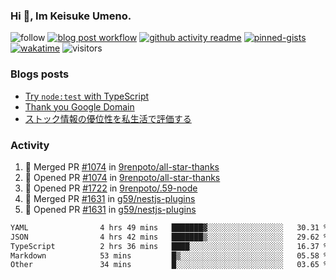 ### Hi 👋, Im Keisuke Umeno.

<!--
**9renpoto/9renpoto** is a ✨ _special_ ✨ repository because its `README.md` (this file) appears on your GitHub profile.

Here are some ideas to get you started:

- 🔭 I’m currently working on ...
- 🌱 I’m currently learning ...
- 👯 I’m looking to collaborate on ...
- 🤔 I’m looking for help with ...
- 💬 Ask me about ...
- 📫 How to reach me: ...
- 😄 Pronouns: ...
- ⚡ Fun fact: ...
-->

![follow](https://img.shields.io/github/followers/9renpoto?label=Follow&style=social)
[![blog post workflow](https://github.com/9renpoto/9renpoto/actions/workflows/blog.yml/badge.svg)](https://github.com/9renpoto/9renpoto/actions/workflows/blog.yml)
[![github activity readme](https://github.com/9renpoto/9renpoto/actions/workflows/activity.yml/badge.svg)](https://github.com/9renpoto/9renpoto/actions/workflows/activity.yml)
[![pinned-gists](https://github.com/9renpoto/9renpoto/actions/workflows/pin-gist.yml/badge.svg)](https://github.com/9renpoto/9renpoto/actions/workflows/pin-gist.yml)
[![wakatime](https://github.com/9renpoto/9renpoto/actions/workflows/waka-readme-status.yml/badge.svg)](https://github.com/9renpoto/9renpoto/actions/workflows/waka-readme-status.yml)
![visitors](https://komarev.com/ghpvc/?username=9renpoto&label=Profile%20views&color=0e75b6&style=flat)

### Blogs posts

<!-- BLOG-POST-LIST:START -->
- [Try `node:test` with TypeScript](https://9renpoto.win/entry/2023/07/23/node-test-runner)
- [Thank you Google Domain](https://9renpoto.win/entry/2023/07/08/new-domain)
- [ストック情報の優位性を私生活で評価する](https://9renpoto.win/entry/2023/05/28/stock)
<!-- BLOG-POST-LIST:END -->

### Activity

<!--START_SECTION:activity-->
1. 🎉 Merged PR [#1074](https://github.com/9renpoto/all-star-thanks/pull/1074) in [9renpoto/all-star-thanks](https://github.com/9renpoto/all-star-thanks)
2. 💪 Opened PR [#1074](https://github.com/9renpoto/all-star-thanks/pull/1074) in [9renpoto/all-star-thanks](https://github.com/9renpoto/all-star-thanks)
3. 💪 Opened PR [#1722](https://github.com/9renpoto/.59-node/pull/1722) in [9renpoto/.59-node](https://github.com/9renpoto/.59-node)
4. 🎉 Merged PR [#1631](https://github.com/g59/nestjs-plugins/pull/1631) in [g59/nestjs-plugins](https://github.com/g59/nestjs-plugins)
5. 💪 Opened PR [#1631](https://github.com/g59/nestjs-plugins/pull/1631) in [g59/nestjs-plugins](https://github.com/g59/nestjs-plugins)
<!--END_SECTION:activity-->

<!--START_SECTION:waka-->

```txt
YAML                4 hrs 49 mins   ███████▓░░░░░░░░░░░░░░░░░   30.31 %
JSON                4 hrs 42 mins   ███████▒░░░░░░░░░░░░░░░░░   29.62 %
TypeScript          2 hrs 36 mins   ████░░░░░░░░░░░░░░░░░░░░░   16.37 %
Markdown            53 mins         █▒░░░░░░░░░░░░░░░░░░░░░░░   05.58 %
Other               34 mins         █░░░░░░░░░░░░░░░░░░░░░░░░   03.65 %
```

<!--END_SECTION:waka-->
